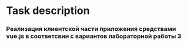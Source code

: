 # Task description

### Реализация клиентской части приложения средствами vue.js в соответсвии с вариантов лабораторной работы 3
